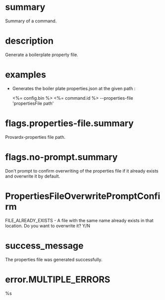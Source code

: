 # summary

Summary of a command.

# description

Generate a boilerplate property file.

# examples

- Generates the boiler plate properties.json at the given path :

  <%= config.bin %> <%= command.id %> --properties-file 'propertiesFile path'

# flags.properties-file.summary

Provardx-properties file path.

# flags.no-prompt.summary

Don't prompt to confirm overwriting of the properties file if it already exists and overwrite it by default.

# PropertiesFileOverwritePromptConfirm

FILE_ALREADY_EXISTS - A file with the same name already exists in that location. Do you want to overwrite it? Y/N

# success_message

The properties file was generated successfully.

# error.MULTIPLE_ERRORS

%s
